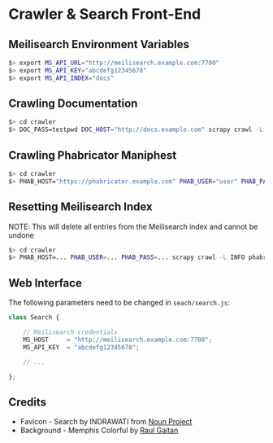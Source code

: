 # Crawler & Search Front-End

## Meilisearch Environment Variables

```bash
$> export MS_API_URL="http://meilisearch.example.com:7700"
$> export MS_API_KEY="abcdefg12345678"
$> export MS_API_INDEX="docs"
```

## Crawling Documentation

```bash
$> cd crawler
$> DOC_PASS=testpwd DOC_HOST="http://docs.example.com" scrapy crawl -L INFO docs
```

## Crawling Phabricator Maniphest

```bash
$> cd crawler
$> PHAB_HOST="https://phabricator.example.com" PHAB_USER="user" PHAB_PASS="passwd" scrapy crawl -L INFO phabricator
```

## Resetting Meilisearch Index

NOTE: This will delete all entries from the Meilisearch index and cannot be undone

```bash
$> cd crawler
$> PHAB_HOST=... PHAB_USER=... PHAB_PASS=... scrapy crawl -L INFO phabricator -a ms_clear_index=1
```

## Web Interface

The following parameters need to be changed in `seach/search.js`:

```javascript
class Search {

    // Meilisearch credentials
    MS_HOST     = "http://meilisearch.example.com:7700";
    MS_API_KEY  = "abcdefg12345678";

    // ...

};
```

## Credits

 * Favicon - Search by INDRAWATI from [Noun Project](https://thenounproject.com/browse/icons/term/search)</a>
 * Background - Memphis Colorful by [Raul Gaitan](https://raulgaitan.com)
